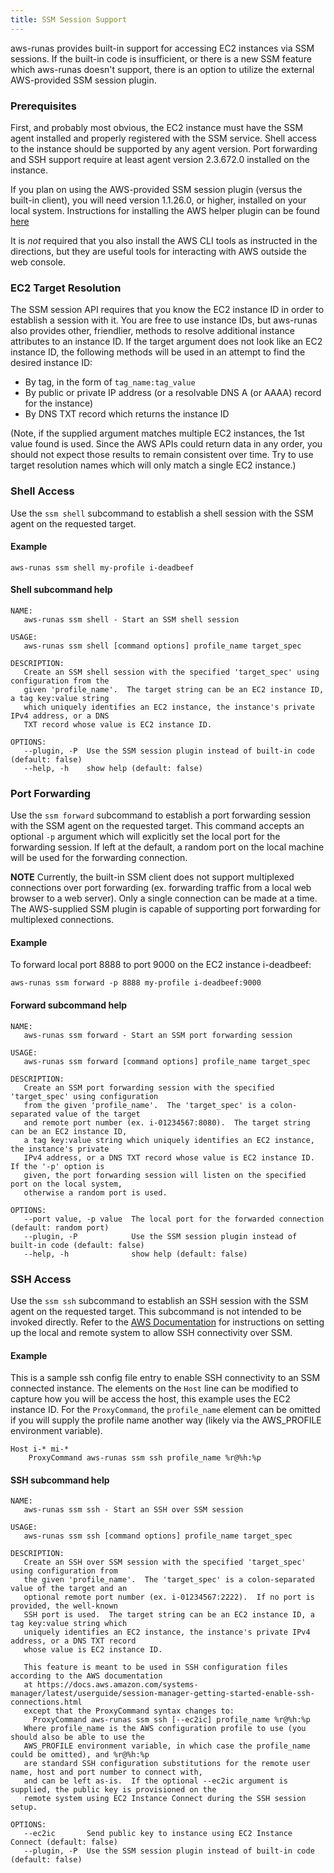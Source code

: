 ```yaml
---
title: SSM Session Support
---
```


aws-runas provides built-in support for accessing EC2 instances via SSM sessions.  If the built-in code is insufficient,
or there is a new SSM feature which aws-runas doesn't support, there is an option to utilize the external AWS-provided
SSM session plugin.

### Prerequisites

First, and probably most obvious, the EC2 instance must have the SSM agent installed and properly registered with the
SSM service.  Shell access to the instance should be supported by any agent version.  Port forwarding and SSH support
require at least agent version 2.3.672.0 installed on the instance.

If you plan on using the AWS-provided SSM session plugin (versus the built-in client), you will need version 1.1.26.0, or
higher, installed on your local system.  Instructions for installing the AWS helper plugin can be found
[here](https://docs.aws.amazon.com/systems-manager/latest/userguide/session-manager-working-with-install-plugin.html)

It is _not_ required that you also install the AWS CLI tools as instructed in the directions, but they are useful tools
for interacting with AWS outside the web console.

### EC2 Target Resolution

The SSM session API requires that you know the EC2 instance ID in order to establish a session with it.  You are free to
use instance IDs, but aws-runas also provides other, friendlier, methods to resolve additional instance attributes to an
instance ID.  If the target argument does not look like an EC2 instance ID, the following methods will be used in an
attempt to find the desired instance ID:

  * By tag, in the form of `tag_name:tag_value`
  * By public or private IP address (or a resolvable DNS A (or AAAA) record for the instance)
  * By DNS TXT record which returns the instance ID

(Note, if the supplied argument matches multiple EC2 instances, the 1st value found is used. Since the AWS APIs could
return data in any order, you should not expect those results to remain consistent over time. Try to use target resolution
names which will only match a single EC2 instance.)

### Shell Access

Use the `ssm shell` subcommand to establish a shell session with the SSM agent on the requested target.

#### Example

```shell
aws-runas ssm shell my-profile i-deadbeef
```

#### Shell subcommand help
```shell
NAME:
   aws-runas ssm shell - Start an SSM shell session

USAGE:
   aws-runas ssm shell [command options] profile_name target_spec

DESCRIPTION:
   Create an SSM shell session with the specified 'target_spec' using configuration from the
   given 'profile_name'.  The target string can be an EC2 instance ID, a tag key:value string
   which uniquely identifies an EC2 instance, the instance's private IPv4 address, or a DNS
   TXT record whose value is EC2 instance ID.

OPTIONS:
   --plugin, -P  Use the SSM session plugin instead of built-in code (default: false)
   --help, -h    show help (default: false)

```

### Port Forwarding

Use the `ssm forward` subcommand to establish a port forwarding session with the SSM agent on the requested target.
This command accepts an optional `-p` argument which will explicitly set the local port for the forwarding session.
If left at the default, a random port on the local machine will be used for the forwarding connection.

**NOTE** Currently, the built-in SSM client does not support multiplexed connections over port forwarding (ex. forwarding
traffic from a local web browser to a web server). Only a single connection can be made at a time.  The AWS-supplied
SSM plugin is capable of supporting port forwarding for multiplexed connections.

#### Example

To forward local port 8888 to port 9000 on the EC2 instance i-deadbeef:
```shell
aws-runas ssm forward -p 8888 my-profile i-deadbeef:9000
```

#### Forward subcommand help
```shell
NAME:
   aws-runas ssm forward - Start an SSM port forwarding session

USAGE:
   aws-runas ssm forward [command options] profile_name target_spec

DESCRIPTION:
   Create an SSM port forwarding session with the specified 'target_spec' using configuration
   from the given 'profile_name'.  The 'target_spec' is a colon-separated value of the target
   and remote port number (ex. i-01234567:8080).  The target string can be an EC2 instance ID,
   a tag key:value string which uniquely identifies an EC2 instance, the instance's private
   IPv4 address, or a DNS TXT record whose value is EC2 instance ID.  If the '-p' option is
   given, the port forwarding session will listen on the specified port on the local system,
   otherwise a random port is used.

OPTIONS:
   --port value, -p value  The local port for the forwarded connection (default: random port)
   --plugin, -P            Use the SSM session plugin instead of built-in code (default: false)
   --help, -h              show help (default: false)
```

### SSH Access

Use the `ssm ssh` subcommand to establish an SSH session with the SSM agent on the requested target.
This subcommand is not intended to be invoked directly. Refer to the
[AWS Documentation](https://docs.aws.amazon.com/systems-manager/latest/userguide/session-manager-getting-started-enable-ssh-connections.html)
for instructions on setting up the local and remote system to allow SSH connectivity over SSM.

#### Example

This is a sample ssh config file entry to enable SSH connectivity to an SSM connected instance.  The elements on the
`Host` line can be modified to capture how you will be access the host, this example uses the EC2 instance ID.  For the
`ProxyCommand`, the `profile_name` element can be omitted if you will supply the profile name another way (likely via the
AWS_PROFILE environment variable).

```text
Host i-* mi-*
    ProxyCommand aws-runas ssm ssh profile_name %r@%h:%p

```

#### SSH subcommand help
```shell
NAME:
   aws-runas ssm ssh - Start an SSH over SSM session

USAGE:
   aws-runas ssm ssh [command options] profile_name target_spec

DESCRIPTION:
   Create an SSH over SSM session with the specified 'target_spec' using configuration from
   the given 'profile_name'.  The 'target_spec' is a colon-separated value of the target and an
   optional remote port number (ex. i-01234567:2222).  If no port is provided, the well-known
   SSH port is used.  The target string can be an EC2 instance ID, a tag key:value string which
   uniquely identifies an EC2 instance, the instance's private IPv4 address, or a DNS TXT record
   whose value is EC2 instance ID.
   
   This feature is meant to be used in SSH configuration files according to the AWS documentation
   at https://docs.aws.amazon.com/systems-manager/latest/userguide/session-manager-getting-started-enable-ssh-connections.html
   except that the ProxyCommand syntax changes to:
     ProxyCommand aws-runas ssm ssh [--ec2ic] profile_name %r@%h:%p
   Where profile_name is the AWS configuration profile to use (you should also be able to use the
   AWS_PROFILE environment variable, in which case the profile_name could be omitted), and %r@%h:%p
   are standard SSH configuration substitutions for the remote user name, host and port number to connect with,
   and can be left as-is.  If the optional --ec2ic argument is supplied, the public key is provisioned on the
   remote system using EC2 Instance Connect during the SSH session setup.

OPTIONS:
   --ec2ic       Send public key to instance using EC2 Instance Connect (default: false)
   --plugin, -P  Use the SSM session plugin instead of built-in code (default: false)
```